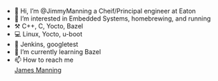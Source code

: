- 👋 Hi, I’m @JimmyManning a Cheif/Principal engineer at Eaton
- 👀 I’m interested in Embedded Systems, homebrewing, and running
- ⚒️ C++, C, Yocto, Bazel
- 💻 Linux, Yocto, u-boot
- 🚀 Jenkins, googletest
- 🌱 I’m currently learning Bazel
- 📫 How to reach me <div class="badge-base LI-profile-badge" data-locale="en_US" data-size="medium" data-theme="dark" data-type="VERTICAL" data-vanity="james-manning-a8b6585" data-version="v1"><a class="badge-base__link LI-simple-link" href="https://www.linkedin.com/in/james-manning-a8b6585?trk=profile-badge">James Manning</a></div>
              
<script src="https://platform.linkedin.com/badges/js/profile.js" async defer type="text/javascript"></script>
<!---
JimmyManning/JimmyManning is a ✨ special ✨ repository because its `README.md` (this file) appears on your GitHub profile.
You can click the Preview link to take a look at your changes.
--->
